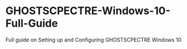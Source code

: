 # GHOSTSCPECTRE-Windows-10-Full-Guide
Full guide on Setting up and Configuring GHOSTSCPECTRE Windows 10
